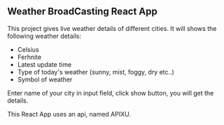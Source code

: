 ## Weather BroadCasting React App

This project gives live weather details of different cities. It will shows the following weather details:
- Celsius
- Ferhnite
- Latest update time
- Type of today's weather (sunny, mist, foggy, dry etc..)
- Symbol of weather

Enter name of your city in input field, click show button, you will get the details.

This React App uses an api, named APIXU.
